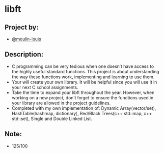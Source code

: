 # libft
## Project by:
- [@moulin-louis](https://github.com/moulin-louis)
## Description:
- C programming can be very tedious when one doesn’t have access to the highly useful
standard functions. This project is about understanding the way these functions work,
implementing and learning to use them. 
- Your will create your own library. It will be helpful since you will use it in your next C school assignments.
- Take the time to expand your libft throughout the year. However, when working
on a new project, don’t forget to ensure the functions used in your library are allowed in
the project guidelines.
- Completed with my own implementation of: Dynamic Array(vector/set), HashTable(hashmap, dictionary), Red/Black Trees(c++ std::map, c++ std::set), Single and Double Linked List.
## Note:
- 125/100

